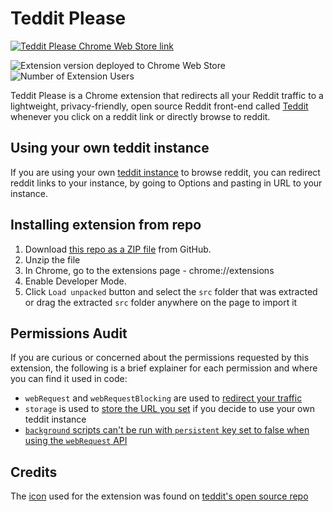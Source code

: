 # Teddit Please

[![Teddit Please Chrome Web Store link](https://storage.googleapis.com/chrome-gcs-uploader.appspot.com/image/WlD8wC6g8khYWPJUsQceQkhXSlv1/UV4C4ybeBTsZt43U4xis.png)](https://chrome.google.com/webstore/detail/teddit-please/plgkifjefgnakpadlnkmlcfmkiegahfe)

![Extension version deployed to Chrome Web Store](https://img.shields.io/chrome-web-store/v/plgkifjefgnakpadlnkmlcfmkiegahfe?label=Chrome%20web%20store%20version%20)
![Number of Extension Users](https://img.shields.io/chrome-web-store/users/plgkifjefgnakpadlnkmlcfmkiegahfe?color=2379C83D)


Teddit Please is a Chrome extension that redirects all your Reddit traffic to a lightweight, privacy-friendly, open source Reddit front-end called [Teddit](https://teddit.net/about) whenever you click on a reddit link or directly browse to reddit.

## Using your own teddit instance
If you are using your own [teddit instance](https://codeberg.org/teddit/teddit#instances) to browse reddit, you can redirect reddit links to your instance, by going to Options and pasting in URL to your instance.

## Installing extension from repo
1. Download [this repo as a ZIP file](https://github.com/0xedward/teddit-please/archive/main.zip) from GitHub.
2. Unzip the file
3. In Chrome, go to the extensions page - chrome://extensions
4. Enable Developer Mode.
5. Click `Load unpacked` button and select the `src` folder that was extracted or drag the extracted `src` folder anywhere on the page to import it

## Permissions Audit
If you are curious or concerned about the permissions requested by this extension, the following is a brief explainer for each permission and where you can find it used in code:
- `webRequest` and `webRequestBlocking` are used to [redirect your traffic](https://github.com/0xedward/teddit-please/blob/main/src/background.js#L29-L36)
- `storage` is used to [store the URL you set](https://github.com/0xedward/teddit-please/blob/main/src/options.js#L1-L23) if you decide to use your own teddit instance 
- [`background` scripts can't be run with `persistent` key set to false when using the `webRequest` API](https://developer.chrome.com/docs/extensions/mv2/background_pages/)

## Credits
The [icon](https://codeberg.org/teddit/teddit/src/branch/main/static/favicon.png) used for the extension was found on [teddit's open source repo](https://codeberg.org/teddit/teddit)
